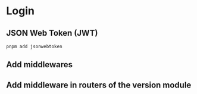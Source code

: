 # Login

## JSON Web Token (JWT)
```
pnpm add jsonwebtoken
```
## Add middlewares
## Add middleware in routers of the version module
